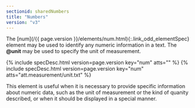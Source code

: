 ```yaml
---
sectionid: sharedNumbers
title: "Numbers"
version: "v3"
---
```




The [num](/{{ page.version }}/elements/num.html){:.link_odd_elementSpec} element may be used to identify any numeric information in
a text. The **@unit** may be used to specify the unit of measurement.



{% include specDesc.html version=page.version key="num" atts="" %}
{% include specDesc.html version=page.version key="num" atts="att.measurement/unit.txt" %}




This element is useful when it is necessary to provide specific information about
numeric
data, such as the unit of measurement or the kind of quanity described, or when it
should
be displayed in a special manner.

